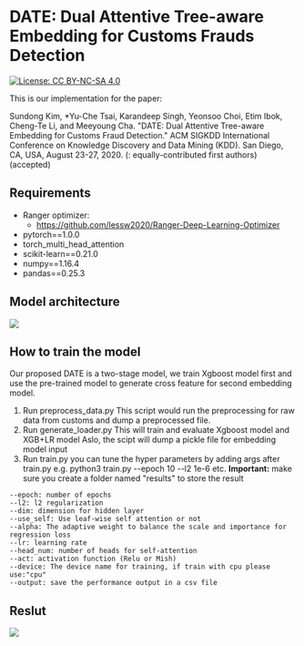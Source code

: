 # DATE: Dual Attentive Tree-aware Embedding for Customs Frauds Detection
[![License: CC BY-NC-SA 4.0](https://img.shields.io/badge/License-CC%20BY--NC--SA%204.0-lightgrey.svg)](https://creativecommons.org/licenses/by-nc-sa/4.0/)

This is our implementation for the paper:

Sundong Kim, *Yu-Che Tsai, Karandeep Singh, Yeonsoo Choi, Etim Ibok, Cheng-Te Li, and Meeyoung Cha. "DATE: Dual Attentive Tree-aware Embedding for Customs Fraud Detection." ACM SIGKDD International Conference on Knowledge Discovery and Data Mining (KDD). San Diego, CA, USA, August 23-27, 2020. (: equally-contributed first authors) (accepted)

## Requirements
* Ranger optimizer:
    * https://github.com/lessw2020/Ranger-Deep-Learning-Optimizer
* pytorch==1.0.0
* torch_multi_head_attention
* scikit-learn==0.21.0
* numpy==1.16.4
* pandas==0.25.3 

## Model architecture
![](https://i.imgur.com/0BmFe7K.jpg)


## How to train the model
Our proposed DATE is a two-stage model, we train Xgboost model first and use the pre-trained model to generate cross feature for second embedding model.

1. Run preprocess_data.py 
This script would run the preprocessing for raw data from customs and dump a preprocessed file.
2. Run generate_loader.py
This will train and evaluate Xgboost model and XGB+LR model
Aslo, the scipt will dump a pickle file for embedding model input
3. Run train.py
you can tune the hyper parameters by adding args after train.py
e.g. python3 train.py --epoch 10 --l2 1e-6 etc.
**Important:** make sure you create a folder named "results" to store the result
```
--epoch: number of epochs
--l2: l2 regularization 
--dim: dimension for hidden layer
--use_self: Use leaf-wise self attention or not 
--alpha: The adaptive weight to balance the scale and importance for regression loss
--lr: learning rate
--head_num: number of heads for self-attention
--act: activation function (Relu or Mish)
--device: The device name for training, if train with cpu please use:"cpu" 
--output: save the performance output in a csv file
```

## Reslut
![](https://i.imgur.com/20EwrQQ.png)
